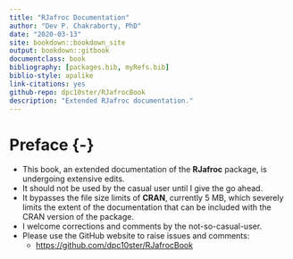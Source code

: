 ```yaml
--- 
title: "RJafroc Documentation"
author: "Dev P. Chakraborty, PhD"
date: "2020-03-13"
site: bookdown::bookdown_site
output: bookdown::gitbook
documentclass: book
bibliography: [packages.bib, myRefs.bib]
biblio-style: apalike
link-citations: yes
github-repo: dpc10ster/RJafrocBook
description: "Extended RJafroc documentation."
---
```


# Preface {-}
* This book, an extended documentation of the __RJafroc__ package, is undergoing extensive edits. 
* It should not be used by the casual user until I give the go ahead.
* It bypasses the file size limits of __CRAN__, currently 5 MB, which severely limits the extent of the documentation that can be included with the CRAN version of the package.
* I welcome corrections and comments by the not-so-casual-user.
* Please use the GitHub website to raise issues and comments: 
    + https://github.com/dpc10ster/RJafrocBook
    
    


